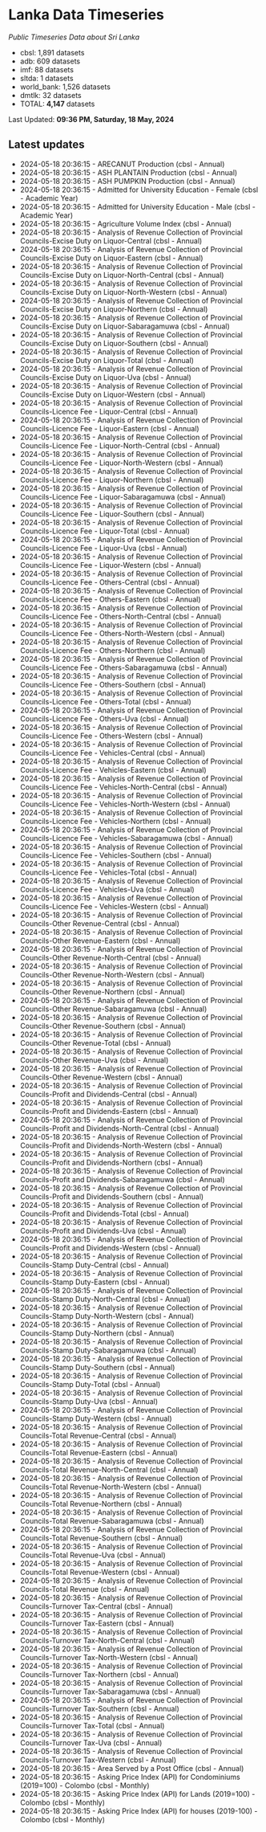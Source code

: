 # Lanka Data Timeseries
*Public Timeseries Data about Sri Lanka*

* cbsl: 1,891 datasets
* adb: 609 datasets
* imf: 88 datasets
* sltda: 1 datasets
* world_bank: 1,526 datasets
* dmtlk: 32 datasets
* TOTAL: **4,147** datasets

Last Updated: **09:36 PM, Saturday, 18 May, 2024**

## Latest updates

* 2024-05-18 20:36:15 - ARECANUT Production (cbsl - Annual)
* 2024-05-18 20:36:15 - ASH PLANTAIN Production (cbsl - Annual)
* 2024-05-18 20:36:15 - ASH PUMPKIN Production (cbsl - Annual)
* 2024-05-18 20:36:15 - Admitted for University Education - Female (cbsl - Academic Year)
* 2024-05-18 20:36:15 - Admitted for University Education - Male (cbsl - Academic Year)
* 2024-05-18 20:36:15 - Agriculture Volume Index (cbsl - Annual)
* 2024-05-18 20:36:15 - Analysis of Revenue Collection of Provincial Councils-Excise Duty on Liquor-Central (cbsl - Annual)
* 2024-05-18 20:36:15 - Analysis of Revenue Collection of Provincial Councils-Excise Duty on Liquor-Eastern (cbsl - Annual)
* 2024-05-18 20:36:15 - Analysis of Revenue Collection of Provincial Councils-Excise Duty on Liquor-North-Central (cbsl - Annual)
* 2024-05-18 20:36:15 - Analysis of Revenue Collection of Provincial Councils-Excise Duty on Liquor-North-Western (cbsl - Annual)
* 2024-05-18 20:36:15 - Analysis of Revenue Collection of Provincial Councils-Excise Duty on Liquor-Northern (cbsl - Annual)
* 2024-05-18 20:36:15 - Analysis of Revenue Collection of Provincial Councils-Excise Duty on Liquor-Sabaragamuwa (cbsl - Annual)
* 2024-05-18 20:36:15 - Analysis of Revenue Collection of Provincial Councils-Excise Duty on Liquor-Southern (cbsl - Annual)
* 2024-05-18 20:36:15 - Analysis of Revenue Collection of Provincial Councils-Excise Duty on Liquor-Total (cbsl - Annual)
* 2024-05-18 20:36:15 - Analysis of Revenue Collection of Provincial Councils-Excise Duty on Liquor-Uva (cbsl - Annual)
* 2024-05-18 20:36:15 - Analysis of Revenue Collection of Provincial Councils-Excise Duty on Liquor-Western (cbsl - Annual)
* 2024-05-18 20:36:15 - Analysis of Revenue Collection of Provincial Councils-Licence Fee - Liquor-Central (cbsl - Annual)
* 2024-05-18 20:36:15 - Analysis of Revenue Collection of Provincial Councils-Licence Fee - Liquor-Eastern (cbsl - Annual)
* 2024-05-18 20:36:15 - Analysis of Revenue Collection of Provincial Councils-Licence Fee - Liquor-North-Central (cbsl - Annual)
* 2024-05-18 20:36:15 - Analysis of Revenue Collection of Provincial Councils-Licence Fee - Liquor-North-Western (cbsl - Annual)
* 2024-05-18 20:36:15 - Analysis of Revenue Collection of Provincial Councils-Licence Fee - Liquor-Northern (cbsl - Annual)
* 2024-05-18 20:36:15 - Analysis of Revenue Collection of Provincial Councils-Licence Fee - Liquor-Sabaragamuwa (cbsl - Annual)
* 2024-05-18 20:36:15 - Analysis of Revenue Collection of Provincial Councils-Licence Fee - Liquor-Southern (cbsl - Annual)
* 2024-05-18 20:36:15 - Analysis of Revenue Collection of Provincial Councils-Licence Fee - Liquor-Total (cbsl - Annual)
* 2024-05-18 20:36:15 - Analysis of Revenue Collection of Provincial Councils-Licence Fee - Liquor-Uva (cbsl - Annual)
* 2024-05-18 20:36:15 - Analysis of Revenue Collection of Provincial Councils-Licence Fee - Liquor-Western (cbsl - Annual)
* 2024-05-18 20:36:15 - Analysis of Revenue Collection of Provincial Councils-Licence Fee - Others-Central (cbsl - Annual)
* 2024-05-18 20:36:15 - Analysis of Revenue Collection of Provincial Councils-Licence Fee - Others-Eastern (cbsl - Annual)
* 2024-05-18 20:36:15 - Analysis of Revenue Collection of Provincial Councils-Licence Fee - Others-North-Central (cbsl - Annual)
* 2024-05-18 20:36:15 - Analysis of Revenue Collection of Provincial Councils-Licence Fee - Others-North-Western (cbsl - Annual)
* 2024-05-18 20:36:15 - Analysis of Revenue Collection of Provincial Councils-Licence Fee - Others-Northern (cbsl - Annual)
* 2024-05-18 20:36:15 - Analysis of Revenue Collection of Provincial Councils-Licence Fee - Others-Sabaragamuwa (cbsl - Annual)
* 2024-05-18 20:36:15 - Analysis of Revenue Collection of Provincial Councils-Licence Fee - Others-Southern (cbsl - Annual)
* 2024-05-18 20:36:15 - Analysis of Revenue Collection of Provincial Councils-Licence Fee - Others-Total (cbsl - Annual)
* 2024-05-18 20:36:15 - Analysis of Revenue Collection of Provincial Councils-Licence Fee - Others-Uva (cbsl - Annual)
* 2024-05-18 20:36:15 - Analysis of Revenue Collection of Provincial Councils-Licence Fee - Others-Western (cbsl - Annual)
* 2024-05-18 20:36:15 - Analysis of Revenue Collection of Provincial Councils-Licence Fee - Vehicles-Central (cbsl - Annual)
* 2024-05-18 20:36:15 - Analysis of Revenue Collection of Provincial Councils-Licence Fee - Vehicles-Eastern (cbsl - Annual)
* 2024-05-18 20:36:15 - Analysis of Revenue Collection of Provincial Councils-Licence Fee - Vehicles-North-Central (cbsl - Annual)
* 2024-05-18 20:36:15 - Analysis of Revenue Collection of Provincial Councils-Licence Fee - Vehicles-North-Western (cbsl - Annual)
* 2024-05-18 20:36:15 - Analysis of Revenue Collection of Provincial Councils-Licence Fee - Vehicles-Northern (cbsl - Annual)
* 2024-05-18 20:36:15 - Analysis of Revenue Collection of Provincial Councils-Licence Fee - Vehicles-Sabaragamuwa (cbsl - Annual)
* 2024-05-18 20:36:15 - Analysis of Revenue Collection of Provincial Councils-Licence Fee - Vehicles-Southern (cbsl - Annual)
* 2024-05-18 20:36:15 - Analysis of Revenue Collection of Provincial Councils-Licence Fee - Vehicles-Total (cbsl - Annual)
* 2024-05-18 20:36:15 - Analysis of Revenue Collection of Provincial Councils-Licence Fee - Vehicles-Uva (cbsl - Annual)
* 2024-05-18 20:36:15 - Analysis of Revenue Collection of Provincial Councils-Licence Fee - Vehicles-Western (cbsl - Annual)
* 2024-05-18 20:36:15 - Analysis of Revenue Collection of Provincial Councils-Other Revenue-Central (cbsl - Annual)
* 2024-05-18 20:36:15 - Analysis of Revenue Collection of Provincial Councils-Other Revenue-Eastern (cbsl - Annual)
* 2024-05-18 20:36:15 - Analysis of Revenue Collection of Provincial Councils-Other Revenue-North-Central (cbsl - Annual)
* 2024-05-18 20:36:15 - Analysis of Revenue Collection of Provincial Councils-Other Revenue-North-Western (cbsl - Annual)
* 2024-05-18 20:36:15 - Analysis of Revenue Collection of Provincial Councils-Other Revenue-Northern (cbsl - Annual)
* 2024-05-18 20:36:15 - Analysis of Revenue Collection of Provincial Councils-Other Revenue-Sabaragamuwa (cbsl - Annual)
* 2024-05-18 20:36:15 - Analysis of Revenue Collection of Provincial Councils-Other Revenue-Southern (cbsl - Annual)
* 2024-05-18 20:36:15 - Analysis of Revenue Collection of Provincial Councils-Other Revenue-Total (cbsl - Annual)
* 2024-05-18 20:36:15 - Analysis of Revenue Collection of Provincial Councils-Other Revenue-Uva (cbsl - Annual)
* 2024-05-18 20:36:15 - Analysis of Revenue Collection of Provincial Councils-Other Revenue-Western (cbsl - Annual)
* 2024-05-18 20:36:15 - Analysis of Revenue Collection of Provincial Councils-Profit and Dividends-Central (cbsl - Annual)
* 2024-05-18 20:36:15 - Analysis of Revenue Collection of Provincial Councils-Profit and Dividends-Eastern (cbsl - Annual)
* 2024-05-18 20:36:15 - Analysis of Revenue Collection of Provincial Councils-Profit and Dividends-North-Central (cbsl - Annual)
* 2024-05-18 20:36:15 - Analysis of Revenue Collection of Provincial Councils-Profit and Dividends-North-Western (cbsl - Annual)
* 2024-05-18 20:36:15 - Analysis of Revenue Collection of Provincial Councils-Profit and Dividends-Northern (cbsl - Annual)
* 2024-05-18 20:36:15 - Analysis of Revenue Collection of Provincial Councils-Profit and Dividends-Sabaragamuwa (cbsl - Annual)
* 2024-05-18 20:36:15 - Analysis of Revenue Collection of Provincial Councils-Profit and Dividends-Southern (cbsl - Annual)
* 2024-05-18 20:36:15 - Analysis of Revenue Collection of Provincial Councils-Profit and Dividends-Total (cbsl - Annual)
* 2024-05-18 20:36:15 - Analysis of Revenue Collection of Provincial Councils-Profit and Dividends-Uva (cbsl - Annual)
* 2024-05-18 20:36:15 - Analysis of Revenue Collection of Provincial Councils-Profit and Dividends-Western (cbsl - Annual)
* 2024-05-18 20:36:15 - Analysis of Revenue Collection of Provincial Councils-Stamp Duty-Central (cbsl - Annual)
* 2024-05-18 20:36:15 - Analysis of Revenue Collection of Provincial Councils-Stamp Duty-Eastern (cbsl - Annual)
* 2024-05-18 20:36:15 - Analysis of Revenue Collection of Provincial Councils-Stamp Duty-North-Central (cbsl - Annual)
* 2024-05-18 20:36:15 - Analysis of Revenue Collection of Provincial Councils-Stamp Duty-North-Western (cbsl - Annual)
* 2024-05-18 20:36:15 - Analysis of Revenue Collection of Provincial Councils-Stamp Duty-Northern (cbsl - Annual)
* 2024-05-18 20:36:15 - Analysis of Revenue Collection of Provincial Councils-Stamp Duty-Sabaragamuwa (cbsl - Annual)
* 2024-05-18 20:36:15 - Analysis of Revenue Collection of Provincial Councils-Stamp Duty-Southern (cbsl - Annual)
* 2024-05-18 20:36:15 - Analysis of Revenue Collection of Provincial Councils-Stamp Duty-Total (cbsl - Annual)
* 2024-05-18 20:36:15 - Analysis of Revenue Collection of Provincial Councils-Stamp Duty-Uva (cbsl - Annual)
* 2024-05-18 20:36:15 - Analysis of Revenue Collection of Provincial Councils-Stamp Duty-Western (cbsl - Annual)
* 2024-05-18 20:36:15 - Analysis of Revenue Collection of Provincial Councils-Total Revenue-Central (cbsl - Annual)
* 2024-05-18 20:36:15 - Analysis of Revenue Collection of Provincial Councils-Total Revenue-Eastern (cbsl - Annual)
* 2024-05-18 20:36:15 - Analysis of Revenue Collection of Provincial Councils-Total Revenue-North-Central (cbsl - Annual)
* 2024-05-18 20:36:15 - Analysis of Revenue Collection of Provincial Councils-Total Revenue-North-Western (cbsl - Annual)
* 2024-05-18 20:36:15 - Analysis of Revenue Collection of Provincial Councils-Total Revenue-Northern (cbsl - Annual)
* 2024-05-18 20:36:15 - Analysis of Revenue Collection of Provincial Councils-Total Revenue-Sabaragamuwa (cbsl - Annual)
* 2024-05-18 20:36:15 - Analysis of Revenue Collection of Provincial Councils-Total Revenue-Southern (cbsl - Annual)
* 2024-05-18 20:36:15 - Analysis of Revenue Collection of Provincial Councils-Total Revenue-Uva (cbsl - Annual)
* 2024-05-18 20:36:15 - Analysis of Revenue Collection of Provincial Councils-Total Revenue-Western (cbsl - Annual)
* 2024-05-18 20:36:15 - Analysis of Revenue Collection of Provincial Councils-Total Revenue (cbsl - Annual)
* 2024-05-18 20:36:15 - Analysis of Revenue Collection of Provincial Councils-Turnover Tax-Central (cbsl - Annual)
* 2024-05-18 20:36:15 - Analysis of Revenue Collection of Provincial Councils-Turnover Tax-Eastern (cbsl - Annual)
* 2024-05-18 20:36:15 - Analysis of Revenue Collection of Provincial Councils-Turnover Tax-North-Central (cbsl - Annual)
* 2024-05-18 20:36:15 - Analysis of Revenue Collection of Provincial Councils-Turnover Tax-North-Western (cbsl - Annual)
* 2024-05-18 20:36:15 - Analysis of Revenue Collection of Provincial Councils-Turnover Tax-Northern (cbsl - Annual)
* 2024-05-18 20:36:15 - Analysis of Revenue Collection of Provincial Councils-Turnover Tax-Sabaragamuwa (cbsl - Annual)
* 2024-05-18 20:36:15 - Analysis of Revenue Collection of Provincial Councils-Turnover Tax-Southern (cbsl - Annual)
* 2024-05-18 20:36:15 - Analysis of Revenue Collection of Provincial Councils-Turnover Tax-Total (cbsl - Annual)
* 2024-05-18 20:36:15 - Analysis of Revenue Collection of Provincial Councils-Turnover Tax-Uva (cbsl - Annual)
* 2024-05-18 20:36:15 - Analysis of Revenue Collection of Provincial Councils-Turnover Tax-Western (cbsl - Annual)
* 2024-05-18 20:36:15 - Area Served by a Post Office (cbsl - Annual)
* 2024-05-18 20:36:15 - Asking Price Index (API) for Condominiums (2019=100) - Colombo (cbsl - Monthly)
* 2024-05-18 20:36:15 - Asking Price Index (API) for Lands (2019=100) - Colombo (cbsl - Monthly)
* 2024-05-18 20:36:15 - Asking Price Index (API) for houses (2019-100) - Colombo (cbsl - Monthly)